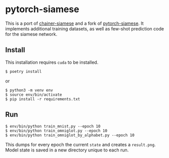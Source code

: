 # pytorch-siamese

This is a port of [chainer-siamese](https://github.com/mitmul/chainer-siamese) and
a fork of [pytorch-siamese](https://github.com/delijati/pytorch-siamese). It implements
additional training datasets, as well as few-shot prediction code for the siamese 
network. 

## Install

This installation requires `cuda` to be installed. 

```
$ poetry install
```

or

```
$ python3 -m venv env
$ source env/bin/activate
$ pip install -r requirements.txt
```

## Run

```
$ env/bin/python train_mnist.py --epoch 10
$ env/bin/python train_omniglot.py --epoch 10
$ env/bin/python train_omniglot_by_alphabet.py --epoch 10
```

This dumps for every epoch the current `state` and creates a `result.png`. Model
state is saved in a new directory unique to each run.